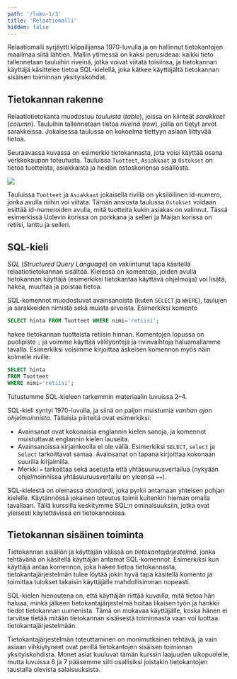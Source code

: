 ```yaml
---
path: '/luku-1/3'
title: 'Relaatiomalli'
hidden: false
---
```


Relaatiomalli syrjäytti kilpailijansa 1970-luvulla ja
on hallinnut tietokantojen maailmaa siitä lähtien.
Mallin ytimessä on kaksi perusideaa:
kaikki tieto tallennetaan tauluihin riveinä,
jotka voivat viitata toisiinsa,
ja tietokannan käyttäjä käsittelee tietoa
SQL-kielellä,
joka kätkee käyttäjältä tietokannan sisäisen toiminnan yksityiskohdat.

## Tietokannan rakenne

Relaatiotietokanta muodostuu _tauluista_ (_table_),
joissa on kiinteät _sarakkeet_ (_column_).
Tauluihin tallennetaan tietoa _riveinä_ (_row_),
joilla on tietyt arvot sarakkeissa.
Jokaisessa taulussa on kokoelma tiettyyn asiaan
liittyvää tietoa.

Seuraavassa kuvassa on esimerkki tietokannasta,
jota voisi käyttää osana verkkokaupan toteutusta.
Tauluissa `Tuotteet`, `Asiakkaat` ja `Ostokset`
on tietoa tuotteista, asiakkaista ja heidän ostoskoriensa sisällöstä.

<img src="/taulut.png">

Tauluissa `Tuotteet` ja `Asiakkaat`
jokaisella rivillä on
yksilöllinen id-numero, jonka avulla niihin voi viitata.
Tämän ansiosta taulussa `Ostokset` voidaan esittää id-numeroiden
avulla, mitä tuotteita kukin asiakas on valinnut.
Tässä esimerkissä Uolevin korissa on porkkana ja selleri
ja Maijan korissa on retiisi, lanttu ja selleri.


## SQL-kieli

_SQL_ (_Structured Query Language_) on vakiintunut tapa
käsitellä relaatiotietokannan sisältöä.
Kielessä on komentoja, joiden avulla tietokannan käyttäjä
(esimerkiksi tietokantaa käyttävä ohjelmoija)
voi lisätä, hakea, muuttaa ja poistaa tietoa.

SQL-komennot muodostuvat avainsanoista
(kuten `SELECT` ja `WHERE`),
taulujen ja sarakkeiden nimistä sekä muista arvoista.
Esimerkiksi komento

```sql
SELECT hinta FROM Tuotteet WHERE nimi='retiisi';
```

hakee tietokannan tuotteista retiisin hinnan.
Komentojen lopussa on puolipiste `;` ja voimme
käyttää välilyöntejä ja rivinvaihtoja haluamallamme tavalla.
Esimerkiksi voisimme kirjoittaa äskeisen komennon myös näin
kolmelle riville:

```sql
SELECT hinta
FROM Tuotteet
WHERE nimi='retiisi';
```

Tutustumme SQL-kieleen tarkemmin materiaalin luvuissa 2–4.

<text-box variant='hint' name='SQL-kielen tausta'>

SQL-kieli syntyi 1970-luvulla, ja siinä on paljon muistumia
_vanhan ajan ohjelmoinnista_.
Tällaisia piirteitä ovat esimerkiksi:

- Avainsanat ovat kokonaisia englannin kielen sanoja,
  ja komennot muistuttavat englannin kielen lauseita.
- Avainsanoissa kirjainkoolla ei ole väliä. Esimerkiksi
  `SELECT`, `select` ja `Select` tarkoittavat samaa.
  Avainsanat on tapana kirjoittaa kokonaan suurilla kirjaimilla.
- Merkki `=` tarkoittaa sekä asetusta että yhtäsuuruusvertailua
  (nykyään ohjelmoinnissa yhtäsuuruusvertailu on yleensä `==`).

SQL-kielestä on olemassa _standardi_,
joka pyrkii antamaan yhteisen pohjan kielelle.
Käytännössä jokainen toteutus toimii kuitenkin
hieman omalla tavallaan.
Tällä kurssilla keskitymme SQL:n ominaisuuksiin,
jotka ovat yleisesti käytettävissä eri tietokannoissa.

</text-box>

## Tietokannan sisäinen toiminta

Tietokannan sisällön ja käyttäjän välissä on
_tietokantajärjestelmä_,
jonka tehtävänä on käsitellä käyttäjän
antamat SQL-komennot.
Esimerkiksi kun käyttäjä antaa komennon,
joka hakee tietoa tietokannasta,
tietokantajärjestelmän tulee löytää jokin hyvä tapa
käsitellä komento ja toimittaa tulokset takaisin
käyttäjälle mahdollisimman nopeasti.

SQL-kielen hienoutena on, että käyttäjän riittää
_kuvailla_, mitä tietoa hän haluaa,
minkä jälkeen tietokantajärjestelmä hoitaa likaisen työn
ja hankkii tiedot tietokannan uumenista.
Tämä on mukavaa käyttäjälle, koska hänen ei tarvitse
tietää mitään tietokannan sisäisestä toiminnasta
vaan voi luottaa tietokantajärjestelmään.

Tietokantajärjestelmän toteuttaminen on monimutkainen tehtävä,
ja vain asiaan vihkiytyneet ovat perillä tietokantojen
sisäisen toiminnan yksityiskohdista.
Monet asiat kuuluvat tämän kurssin laajuuden ulkopuolelle,
mutta luvuissa 6 ja 7 pääsemme silti osallisiksi joistakin
tietokantojen taustalla olevista salaisuuksista.
